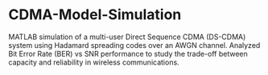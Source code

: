 # CDMA-Model-Simulation
MATLAB simulation of a multi-user Direct Sequence CDMA (DS-CDMA) system using Hadamard spreading codes over an AWGN channel. Analyzed Bit Error Rate (BER) vs SNR performance to study the trade-off between capacity and reliability in wireless communications.
